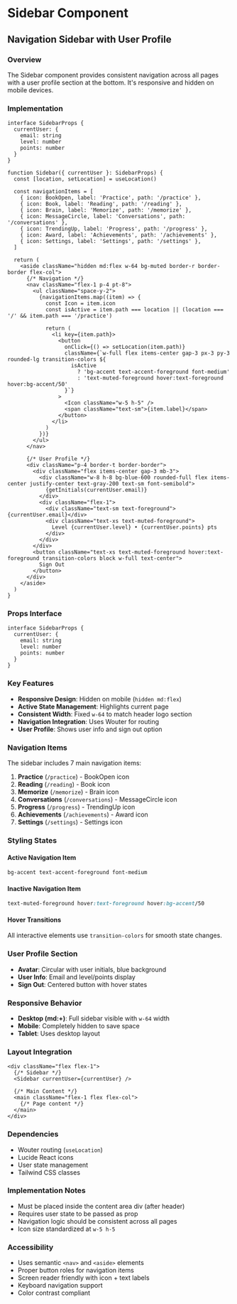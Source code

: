 # Sidebar Component
## Navigation Sidebar with User Profile

### **Overview**
The Sidebar component provides consistent navigation across all pages with a user profile section at the bottom. It's responsive and hidden on mobile devices.

### **Implementation**
```tsx
interface SidebarProps {
  currentUser: {
    email: string
    level: number
    points: number
  }
}

function Sidebar({ currentUser }: SidebarProps) {
  const [location, setLocation] = useLocation()
  
  const navigationItems = [
    { icon: BookOpen, label: 'Practice', path: '/practice' },
    { icon: Book, label: 'Reading', path: '/reading' },
    { icon: Brain, label: 'Memorize', path: '/memorize' },
    { icon: MessageCircle, label: 'Conversations', path: '/conversations' },
    { icon: TrendingUp, label: 'Progress', path: '/progress' },
    { icon: Award, label: 'Achievements', path: '/achievements' },
    { icon: Settings, label: 'Settings', path: '/settings' },
  ]

  return (
    <aside className="hidden md:flex w-64 bg-muted border-r border-border flex-col">
      {/* Navigation */}
      <nav className="flex-1 p-4 pt-8">
        <ul className="space-y-2">
          {navigationItems.map((item) => {
            const Icon = item.icon
            const isActive = item.path === location || (location === '/' && item.path === '/practice')
            
            return (
              <li key={item.path}>
                <button
                  onClick={() => setLocation(item.path)}
                  className={`w-full flex items-center gap-3 px-3 py-3 rounded-lg transition-colors ${
                    isActive 
                      ? 'bg-accent text-accent-foreground font-medium' 
                      : 'text-muted-foreground hover:text-foreground hover:bg-accent/50'
                  }`}
                >
                  <Icon className="w-5 h-5" />
                  <span className="text-sm">{item.label}</span>
                </button>
              </li>
            )
          })}
        </ul>
      </nav>

      {/* User Profile */}
      <div className="p-4 border-t border-border">
        <div className="flex items-center gap-3 mb-3">
          <div className="w-8 h-8 bg-blue-600 rounded-full flex items-center justify-center text-gray-200 text-sm font-semibold">
            {getInitials(currentUser.email)}
          </div>
          <div className="flex-1">
            <div className="text-sm text-foreground">{currentUser.email}</div>
            <div className="text-xs text-muted-foreground">
              Level {currentUser.level} • {currentUser.points} pts
            </div>
          </div>
        </div>
        <button className="text-xs text-muted-foreground hover:text-foreground transition-colors block w-full text-center">
          Sign Out
        </button>
      </div>
    </aside>
  )
}
```

### **Props Interface**
```tsx
interface SidebarProps {
  currentUser: {
    email: string
    level: number
    points: number
  }
}
```

### **Key Features**
- **Responsive Design**: Hidden on mobile (`hidden md:flex`)
- **Active State Management**: Highlights current page
- **Consistent Width**: Fixed `w-64` to match header logo section
- **Navigation Integration**: Uses Wouter for routing
- **User Profile**: Shows user info and sign out option

### **Navigation Items**
The sidebar includes 7 main navigation items:
1. **Practice** (`/practice`) - BookOpen icon
2. **Reading** (`/reading`) - Book icon  
3. **Memorize** (`/memorize`) - Brain icon
4. **Conversations** (`/conversations`) - MessageCircle icon
5. **Progress** (`/progress`) - TrendingUp icon
6. **Achievements** (`/achievements`) - Award icon
7. **Settings** (`/settings`) - Settings icon

### **Styling States**

#### **Active Navigation Item**
```css
bg-accent text-accent-foreground font-medium
```

#### **Inactive Navigation Item**
```css
text-muted-foreground hover:text-foreground hover:bg-accent/50
```

#### **Hover Transitions**
All interactive elements use `transition-colors` for smooth state changes.

### **User Profile Section**
- **Avatar**: Circular with user initials, blue background
- **User Info**: Email and level/points display
- **Sign Out**: Centered button with hover states

### **Responsive Behavior**
- **Desktop (md:+)**: Full sidebar visible with `w-64` width
- **Mobile**: Completely hidden to save space
- **Tablet**: Uses desktop layout

### **Layout Integration**
```tsx
<div className="flex flex-1">
  {/* Sidebar */}
  <Sidebar currentUser={currentUser} />
  
  {/* Main Content */}
  <main className="flex-1 flex flex-col">
    {/* Page content */}
  </main>
</div>
```

### **Dependencies**
- Wouter routing (`useLocation`)
- Lucide React icons
- User state management
- Tailwind CSS classes

### **Implementation Notes**
- Must be placed inside the content area div (after header)
- Requires user state to be passed as prop
- Navigation logic should be consistent across all pages
- Icon size standardized at `w-5 h-5`

### **Accessibility**
- Uses semantic `<nav>` and `<aside>` elements
- Proper button roles for navigation items
- Screen reader friendly with icon + text labels
- Keyboard navigation support
- Color contrast compliant
